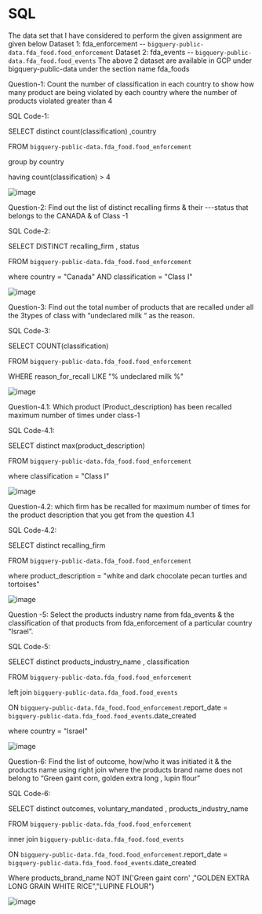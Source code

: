 # SQL

The data set that I have considered to perform the given assignment are given below 
Dataset 1: fda_enforcement -- `bigquery-public-data.fda_food.food_enforcement`
Dataset 2: fda_events -- `bigquery-public-data.fda_food.food_events`
The above 2 dataset are available in GCP under bigquery-public-data under the section name fda_foods

Question-1:
Count the number of classification in each country   to show how many product are being violated by each country where the number of products violated greater than  4

SQL Code-1:

SELECT distinct count(classification) ,country

FROM `bigquery-public-data.fda_food.food_enforcement` 

group by country

having count(classification) > 4

![image](https://user-images.githubusercontent.com/89524685/131256847-a73e7157-db6d-45e4-82d2-211dd1a15a11.png)



Question-2:
Find out the list of distinct recalling firms & their ---status that belongs to the CANADA & of Class -1

SQL Code-2:

SELECT DISTINCT recalling_firm , status

FROM `bigquery-public-data.fda_food.food_enforcement` 

where country = "Canada" AND classification = "Class I"
 
 ![image](https://user-images.githubusercontent.com/89524685/131256917-b4b875cb-f7cb-4414-af47-fba0e1826456.png)



Question-3:
Find out the total number of products that are recalled under all the 3types of class with “undeclared milk “ as the reason.

SQL Code-3:

SELECT COUNT(classification)

FROM `bigquery-public-data.fda_food.food_enforcement` 

WHERE reason_for_recall LIKE "% undeclared milk %"

![image](https://user-images.githubusercontent.com/89524685/131256947-ee9ef2ef-e79c-4d70-9b95-bb8d635a7268.png)




Question-4.1:
Which product (Product_description) has been recalled maximum number of times under class-1

SQL Code-4.1:

SELECT distinct  max(product_description) 

FROM `bigquery-public-data.fda_food.food_enforcement` 

where classification = "Class I"

![image](https://user-images.githubusercontent.com/89524685/131256967-69f710c4-6542-4090-a5ba-674a23b45644.png)





Question-4.2:
which firm has be recalled for maximum number of times for the product description that you get from the question 4.1

SQL Code-4.2: 

SELECT distinct recalling_firm

FROM `bigquery-public-data.fda_food.food_enforcement` 

where product_description = "white and dark chocolate pecan turtles and tortoises"

![image](https://user-images.githubusercontent.com/89524685/131256989-324d6ee0-a4f2-4256-937d-5dcb7062a383.png)



Question -5:
Select the products industry name from fda_events & the classification of that products from fda_enforcement of a particular country “Israel”. 

SQL Code-5:

SELECT  distinct products_industry_name , classification

FROM `bigquery-public-data.fda_food.food_enforcement`

left join `bigquery-public-data.fda_food.food_events`

ON `bigquery-public-data.fda_food.food_enforcement`.report_date = `bigquery-public-data.fda_food.food_events`.date_created

where country = "Israel"

![image](https://user-images.githubusercontent.com/89524685/131257021-56ba8991-d756-4751-b40f-6e63ffc0ea94.png)



Question-6:
Find the list of outcome, how/who it was initiated it & the products name using right join where the products brand name does not belong to “Green gaint corn, golden extra long , lupin flour”

SQL Code-6:

SELECT  distinct  outcomes,  voluntary_mandated , products_industry_name

FROM `bigquery-public-data.fda_food.food_enforcement`

inner join `bigquery-public-data.fda_food.food_events`

ON `bigquery-public-data.fda_food.food_enforcement`.report_date = `bigquery-public-data.fda_food.food_events`.date_created

Where products_brand_name  NOT IN('Green gaint corn' ,"GOLDEN EXTRA LONG GRAIN WHITE RICE","LUPINE FLOUR") 

![image](https://user-images.githubusercontent.com/89524685/131257037-e06be409-691e-42bd-9363-a735d53d2990.png)





